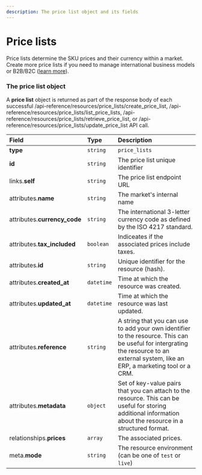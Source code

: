 ```yaml
---
description: The price list object and its fields
---
```


# Price lists

Price lists determine the SKU prices and their currency within a market.
Create more price lists if you need to manage international business models or B2B/B2C ([learn more](https://commercelayer.io/glossary/price_list/)).


### The price list object

A **price list** object is returned as part of the response body of each successful
/api-reference/resources/price_lists/create_price_list,
/api-reference/resources/price_lists/list_price_lists,
/api-reference/resources/price_lists/retrieve_price_list,
or /api-reference/resources/price_lists/update_price_list API call.

| Field | Type | Description |
| :--- | :--- | :--- |
| **type** | `string` | `price_lists` |
| **id** | `string` | The price list unique identifier |
| links.**self** | `string` | The price list endpoint URL |
| attributes.**name** | `string` | The market's internal name |
| attributes.**currency_code** | `string` | The international 3-letter currency code as defined by the ISO 4217 standard. |
| attributes.**tax_included** | `boolean` | Indiceates if the associated prices include taxes. |
| attributes.**id** | `string` | Unique identifier for the resource (hash). |
| attributes.**created_at** | `datetime` | Time at which the resource was created. |
| attributes.**updated_at** | `datetime` | Time at which the resource was last updated. |
| attributes.**reference** | `string` | A string that you can use to add your own identifier to the resource. This can be useful for intergrating the resource to an external system, like an ERP, a marketing tool or a CRM. |
| attributes.**metadata** | `object` | Set of key-value pairs that you can attach to the resource. This can be useful for storing additional information about the resource in a structured format. |
| relationships.**prices** | `array` | The associated prices. |
| meta.**mode** | `string` | The resource environment \(can be one of `test` or `live`\) |
